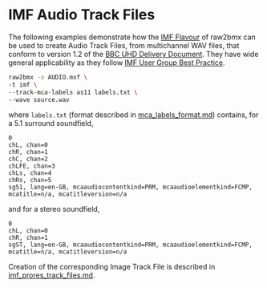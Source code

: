# IMF Audio Track Files

The following examples demonstrate how the [IMF Flavour](./imf_track_files.md) of raw2bmx can be used to create Audio Track Files, from multichannel WAV files, that conform to version 1.2 of the [BBC UHD Delivery Document](https://www.dropbox.com/s/tkvwxksgy3izpca/TechnicalDeliveryStandardsBBCUHDiPlayerSupplement.pdf?dl=0). They have wide general applicability as they follow [IMF User Group Best Practice](https://www.imfug.com/TR/audio-track-files/).

```bash
raw2bmx -o AUDIO.mxf \
-t imf \
--track-mca-labels as11 labels.txt \
--wave source.wav
```

where `labels.txt` (format described in [mca_labels_format.md](./mca_labels_format.md)) contains, for a 5.1 surround soundfield,

``` text
0
chL, chan=0
chR, chan=1
chC, chan=2
chLFE, chan=3
chLs, chan=4
chRs, chan=5
sg51, lang=en-GB, mcaaudiocontentkind=PRM, mcaaudioelementkind=FCMP, mcatitle=n/a, mcatitleversion=n/a
```

and for a stereo soundfield,

```text
0
chL, chan=0
chR, chan=1
sgST, lang=en-GB, mcaaudiocontentkind=PRM, mcaaudioelementkind=FCMP, mcatitle=n/a, mcatitleversion=n/a
```

Creation of the corresponding Image Track File is described in [imf_prores_track_files.md](./imf_prores_track_files.md).
